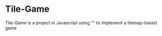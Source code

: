 Tile-Game
=========
Tile-Game is a project in Javascript using "<canvas>" to implement a tilemap-based game
